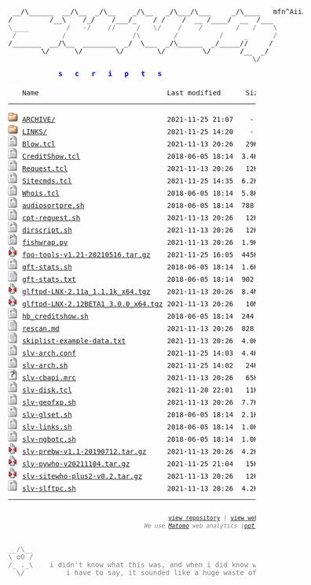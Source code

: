 <html>
  
<head>
  <link rel="shortcut icon" href="favicon.ico" type="image/x-icon" />
  <link rel="stylesheet" href="/assets/css/style.css" />
</head>
<body>
<div style="width: 600px; margin: 0 auto; margin-top: 20px;"><pre>
<!-- ``` -->
 __/\______  __/\__  _/\__    _/\__   _/\___/\___     _/\____   mfn^AiiA
/         /__\    /_/    /___/_    / /    /  __ /____/  __  /___
<span style="color:Gray;">\____         /   -/    //     /   \/    /    /        /   /    \</span>
<span style="color:SlateGray;"> /           /                /\        /          /     _      /</span>
/_______  __/\__  ________  _/  \___  _/\______  _/_____//     /
        \/      \/        \/        \/         \/       /__  _/
<span style="color:DarkSlateGray;">                                                           \/</span>
<!-- ``` --></pre></div>
<div style="width: 300px; margin:0 auto; margin-bottom: 10px; color: Blue">
<pre><b>s   c   r   i   p   t   s</b></pre></div>
<pre><img src="/assets/icons/blank.gif" alt="Icon "> Name                               Last modified      Size  Description<hr><img src="/assets/icons/folder.gif" alt="[DIR]"> <a href="ARCHIVE/">ARCHIVE/</a>                           2021-11-25 21:07    -   <font color='Gray'>OLD: archived scripts</font>
<img src="/assets/icons/folder.gif" alt="[DIR]"> <a href="LINKS/">LINKS/</a>                             2021-11-25 14:20    -   LINKS: other websites with scripts, repos and mirrors
<img src="/assets/icons/script.gif" alt="[TXT]"> <a href="Blow.tcl">Blow.tcl</a>                           2021-11-13 20:26   29K  by <b>comp, slv</b> - !blow plugin updated with CBC keyx, goes with <a href='fishwrap.py'>fishwrap.py</a>
<img src="/assets/icons/script.gif" alt="[TXT]"> <a href="CreditShow.tcl">CreditShow.tcl</a>                     2018-06-05 18:14  3.4K  by <b>Holybull, slv</b> - !credits plugin for ngBot, uses <a href='hb_creditshow.sh'>hb_credshow.sh</a>
<img src="/assets/icons/script.gif" alt="[TXT]"> <a href="Request.tcl">Request.tcl</a>                        2021-11-13 20:26   12K  by <b>comp, slv</b> - !requests ngBot plugin that uses nickdb, goes with <a href='cpt-request.sh'>cpt-request.sh</a>
<img src="/assets/icons/script.gif" alt="[TXT]"> <a href="Sitecmds.tcl">Sitecmds.tcl</a>                       2021-11-25 14:35  6.2K  by <b>comp, slv</b> - !site plugin updated to work with ngBot
<img src="/assets/icons/script.gif" alt="[TXT]"> <a href="Whois.tcl">Whois.tcl</a>                          2018-06-05 18:14  5.8K  by <b>comp, E-Liquid, slv</b> - !whois plugin updated to work with ngBot
<img src="/assets/icons/script.gif" alt="[TXT]"> <a href="audiosortpre.sh">audiosortpre.sh</a>                    2018-06-05 18:14  788   by <b>slv</b> - little wrapper cscript for audiosorting after pre
<img src="/assets/icons/script.gif" alt="[TXT]"> <a href="cpt-request.sh">cpt-request.sh</a>                     2021-11-13 20:26   12K  by <b>comp</b> - goes with <a href='Requests.tcl'>Requests.tcl</a>
<img src="/assets/icons/script.gif" alt="[TXT]"> <a href="dirscript.sh">dirscript.sh</a>                       2021-11-13 20:26   12K  by <b>Jehsom, slv</b> - updated version of mp3 dirscript
<img src="/assets/icons/p.gif" alt="[TXT]"> <a href="fishwrap.py">fishwrap.py</a>                        2021-11-13 20:26  1.9K  by <b>slv</b> - weechat-fish wrapper for DH1080 keyx, goes with <a href='Blow.tcl'>Blow.tcl</a>
<img src="/assets/icons/compressed.gif" alt="[   ]"> <a href="foo-tools-v1.21-20210516.tar.gz">foo-tools-v1.21-20210516.tar.gz</a>    2021-11-25 16:05  445K  by <b>tanesha, slv</b>, <a href='https://github.com/silv3rr/foo-tools/graphs/contributors'>1</a>, <a href='https://github.com/glftpd/foo-tools/graphs/contributors'>2</a> - [<a href='https://github.com/silv3rr/foo-tools'><b>LATEST:</b>git</a>] fixed/updated foo-tools, incl foopre+mp3genre
<img src="/assets/icons/script.gif" alt="[TXT]"> <a href="gft-stats.sh">gft-stats.sh</a>                       2018-06-05 18:14  1.6K  by <b>gft</b> - custom wk/mn/alup stats, can exclude users/groups (<a href='gft-stats.txt'>conf</a>)
<img src="/assets/icons/text.gif" alt="[TXT]"> <a href="gft-stats.txt">gft-stats.txt</a>                      2018-06-05 18:14  902   by <b>gft</b> - goes with <a href='gft-stats.sh'>gft-stats.sh</a>, add these to glftpd.conf
<img src="/assets/icons/compressed.gif" alt="[   ]"> <a href="glftpd-LNX-2.11a_1.1.1k_x64.tgz">glftpd-LNX-2.11a_1.1.1k_x64.tgz</a>    2021-11-13 20:26  8.4M  by <b>glteam</b> - [<a href='https://glftpd.io'><b>LATEST</b>:web</a>] glftpd 2.11a linux x64, stable (mirror) | <a href='#' onClick="window.prompt('SHA512:', '05508b05c59db56438bd605b5f0e4a2aca41f0f05f58f9e9328a405c150149aae4d21a8941925d0158d5843b3e2a85ded56e1d506680dd024002bab1cf6c7728')">show sha512</a>
<img src="/assets/icons/compressed.gif" alt="[   ]"> <a href="glftpd-LNX-2.12BETA1_3.0.0_x64.tgz">glftpd-LNX-2.12BETA1_3.0.0_x64.tgz</a> 2021-11-13 20:26   10M  by <b>glteam</b> - [<a href='https://glftpd.io'><b>BETA</b>:web</a>] glftpd 2.12beta1 linux x64, stable (mirror) | <a href='#' onClick="window.prompt('SHA512:', '4c2b6bddcc6829c3c181487f83ff65cb1949aacb61e3f5d79a3497136ca13119079925cf597fc25ceb683f24a03a29455c94588b0cd1d11931683377eaa4d657')">show sha512</a>
<img src="/assets/icons/script.gif" alt="[TXT]"> <a href="hb_creditshow.sh">hb_creditshow.sh</a>                   2018-06-05 18:14  244   by <b>Holybull</b> - goes with <a href='CreditShow.tcl'>CreditShow.tcl</a>
<img src="/assets/icons/text.gif" alt="[TXT]"> <a href="rescan.md">rescan.md</a>                          2021-11-13 20:26  828   by <b>slv</b> - oneliners for pzs-ng rescan | <a href='rescan.txt'>view</a> | <a href='rescan'>download</a>
<img src="/assets/icons/text.gif" alt="[TXT]"> <a href="skiplist-example-data.txt">skiplist-example-data.txt</a>          2021-11-13 20:26  4.0K  by <b>slv</b> - skiplist-example-data - how to add skiplist to cbftp datafile
<img src="/assets/icons/script.gif" alt="[   ]"> <a href="slv-arch.conf">slv-arch.conf</a>                      2021-11-25 14:03  4.4K  by <b>slv</b> - archiver: config file, goes with <a href='slv-arch.sh'>slv-arch.sh</a>
<img src="/assets/icons/script.gif" alt="[TXT]"> <a href="slv-arch.sh">slv-arch.sh</a>                        2021-11-25 14:02   24K  by <b>slv</b> - [<a href='https://github.com/silv3rr/slv-arch'><b>LATEST</b>:git</a>] archiver: moves releases, creates daydirs and tv/season dirs (<a href='slv-arch.conf'>conf</a>)
<img src="/assets/icons/unknown.gif" alt="[   ]"> <a href="slv-cbapi.mrc">slv-cbapi.mrc</a>                      2021-11-13 20:26   65K  by <b>slv</b> - use cbftp api from mirc: search, dupe, request, invite and site cmds
<img src="/assets/icons/script.gif" alt="[TXT]"> <a href="slv-disk.tcl">slv-disk.tcl</a>                       2021-11-20 22:01   11K  by <b>slv</b> - monitor raids/disks
<img src="/assets/icons/script.gif" alt="[TXT]"> <a href="slv-geofxp.sh">slv-geofxp.sh</a>                      2021-11-13 20:26  7.7K  by <b>slv</b> - fxpscript to allow/deny country code(s) using geoip2
<img src="/assets/icons/script.gif" alt="[TXT]"> <a href="slv-glset.sh">slv-glset.sh</a>                       2018-06-05 18:14  2.1K  by <b>slv</b> - sets gldir for files in bin/sources and sets maxdirlogsize
<img src="/assets/icons/script.gif" alt="[TXT]"> <a href="slv-links.sh">slv-links.sh</a>                       2018-06-05 18:14  1.0K  by <b>slv</b> - searches daydirs 0day/pda/mp3/mv for matching dirs to create symlinks
<img src="/assets/icons/script.gif" alt="[TXT]"> <a href="slv-ngbotc.sh">slv-ngbotc.sh</a>                      2018-06-05 18:14  1.0K  by <b>slv</b> - small script to check ngBot changes, use before updating
<img src="/assets/icons/compressed.gif" alt="[   ]"> <a href="slv-prebw-v1.1-20190712.tar.gz">slv-prebw-v1.1-20190712.tar.gz</a>     2021-11-13 20:26  4.2K  by <b>slv</b> - [<a href='https://github.com/silv3rr/slv-prebw'><b>LATEST:</b>git</a>] pzs-ng dZBot/ngbot plugin to show bw after pre
<img src="/assets/icons/compressed.gif" alt="[   ]"> <a href="slv-pywho-v20211104.tar.gz">slv-pywho-v20211104.tar.gz</a>         2021-11-25 21:04   15K  by <b>slv</b> - [<a href='https://github.com/silv3rr/pywho'><b>LATEST</b>:git</a>] pywho: pzs-ng's sitewho ported to python
<img src="/assets/icons/compressed.gif" alt="[   ]"> <a href="slv-sitewho-plus2-v0.2.tar.gz">slv-sitewho-plus2-v0.2.tar.gz</a>      2021-11-13 20:26   12K  by <b>slv</b> - [<a href='https://github.com/silv3rr/sitewho-plus2'><b>LATEST</b>:git</a>] sitewho+2: modded version with user ip/geoip2 country in raw output
<img src="/assets/icons/script.gif" alt="[TXT]"> <a href="slv-slftpc.sh">slv-slftpc.sh</a>                      2021-11-13 20:26  4.2K  by <b>slv</b> - slftp-cleaner - keeps slFtp dir nice and clean, most useful in cron
<hr></pre>
<pre><div style="color: Gray"><div style="display:flex; margin:0 auto;"><span id="lastUpdated" style="text-align: left;"></span>
<span style="margin-left: 55%; text-align: right;"><small><a href="https://github.com/silv3rr/sscripts.ga">view repository</a> | <a href="https://sscripts.ga">view website</a><br><i>We use <a href="https://matomo.org/privacy-policy">Matomo</a> web analytics (<a href="https://stats.sscripts.ga/piwik/index.php?module=CoreAdminHome&action=optOut&language=en&backgroundColor=d3d3d3&fontColor=000&fontSize=10pt&fontFamily=SFMono-Regular,Consolas,Liberation%20Mono,Menlo,Courier,monospace">opt-out</a>)</i></small></span></div>
<div style="width: 600px; margin:0 auto;">
__/\__
\ oO /
/_ ._\    i didn't know what this was, and when i did know what it was,
  \/          i have to say, it sounded like a huge waste of time
</div><div style="width: 1200px; margin:0; text-align: right; color: DarkGray;">slv^2014</div></div></pre>
<!-- Matomo Image Tracker--><noscript>
<img src="https://stats.sscripts.ga/piwik/piwik.php?idsite=17&rec=1" style="border:0" alt="" />
</noscript><!-- End Matomo -->
</body></html>
